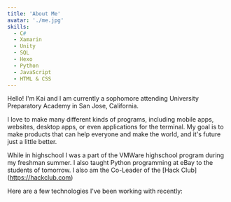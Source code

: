 ```yaml
---
title: 'About Me'
avatar: './me.jpg'
skills:
  - C#
  - Xamarin
  - Unity
  - SQL
  - Hexo
  - Python
  - JavaScript
  - HTML & CSS
---
```


Hello! I'm Kai and I am currently a sophomore attending University Preparatory Academy in San Jose, California.

I love to make many different kinds of programs, including mobile apps, websites, desktop apps, or even applications for the terminal. My goal is to make products that can help everyone and make the world, and it's future just a little better.

While in highschool I was a part of the VMWare highschool program during my freshman summer. I also taught Python programming at eBay to the students of tomorrow. I also am the Co-Leader of the [Hack Club] (https://hackclub.com)

Here are a few technologies I've been working with recently:
